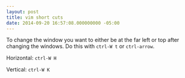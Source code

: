 ```yaml
---
layout: post
title: vim short cuts
date: 2014-09-20 16:57:08.000000000 -05:00
---
```


To change the window you want to either be at the far left or top after changing the windows. Do this with `ctrl-W t` or `ctrl-arrow`.

Horizontal: `ctrl-W H`

Vertical: `ctrl-W K`

